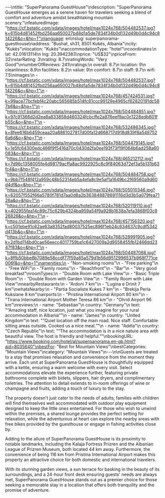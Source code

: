---\ntitle: "SuperPanorama GuestHouse"\ndescription: "SuperPanorama GuestHouse emerges as a serene haven for travelers seeking a blend of comfort and adventure amidst breathtaking mountain scenery."\nfeaturedImage: "https://cf.bstatic.com/xdata/images/hotel/max1024x768/504482537.jpg?k=615b4d81452fbd256aa650027b48d1a5de7834f34b0d132d49b0d4c94c814226&o=&hp=1"\nlanguage: en\nslug: superpanorama-guesthouse\naddress: "Bushat, sh31, 8501 Kukës, Albania"\ncity: "Kukës"\nlocation: "Kukës"\naccommodationType: "hotel"\ncoordinates:\n  lat: 42.01613114\n  lng: 20.3942383\nprice: "US$32"\npriceFrom: 32\nstarRating: 3\nrating: 8.7\nratingWords: "Very Good"\nnumberOfReviews: 241\nratings:\n  overall: 8.7\n  location: 9\n  cleanliness: 8.9\n  facilities: 8.2\n  value: 9\n  comfort: 8.7\n  staff: 9.7\n  wifi: 7.5\nimages:\n  - "https://cf.bstatic.com/xdata/images/hotel/max1024x768/504482537.jpg?k=615b4d81452fbd256aa650027b48d1a5de7834f34b0d132d49b0d4c94c814226&o=&hp=1"\n  - "https://cf.bstatic.com/xdata/images/hotel/max1024x768/457424531.jpg?k=99ace77bcfebf4c20abc565685b514fc81ccc99129e4965cf62820191dc587b6&o=&hp=1"\n  - "https://cf.bstatic.com/xdata/images/hotel/max1024x768/504484851.jpg?k=97c91366d2d2ea8a833858d460324fcbcffe2a876eef9ac0c1228edb601fb55c&o=&hp=1"\n  - "https://cf.bstatic.com/xdata/images/hotel/max1024x768/532486345.jpg?k=8fee616b6459ceaa20a8861027817d00fa12d668717d918d839f8a5487526a6d&o=&hp=1"\n  - "https://cf.bstatic.com/xdata/images/hotel/max1024x768/504479145.jpg?k=1e5fc64300edc466f9f5416d70c0430d2fa0ee193f73f19f064b6ad258a60083&o=&hp=1"\n  - "https://cf.bstatic.com/xdata/images/hotel/max1024x768/465212112.jpg?k=7d96c1358005fe4d98179acffa8ac9922925c8c9f84063d72ef3a5b131b63fc4&o=&hp=1"\n  - "https://cf.bstatic.com/xdata/images/hotel/max1024x768/504484758.jpg?k=9bb7f548f412a959c48b52314eb5a4efa8c9e5af1a1649bc2f69560a9d60d4df&o=&hp=1"\n  - "https://cf.bstatic.com/xdata/images/hotel/max1024x768/505010346.jpg?k=62057f552f66a5780f781d7aa0d8a2b363848878691116d3d3b5a079fea7126a&o=&hp=1"\n  - "https://cf.bstatic.com/xdata/images/hotel/max1024x768/520119110.jpg?k=402955fea14c89c75c629b4324ba959a54f9a928b1638a7efa3868f03c926826&o=&hp=1"\n  - "https://cf.bstatic.com/xdata/images/hotel/max1024x768/457156320.jpg?k=c501ebe91c62ae63a8352fad80037525ec896f1eb24c634637c9cdf5342d413b&o=&hp=1"\n  - "https://cf.bstatic.com/xdata/images/hotel/max1024x768/528991905.jpg?k=2d1bd114bd0cae56eecc4017759ba1c6427009a2d9558455fb12466dd2347f83&o=&hp=1"\n  - "https://cf.bstatic.com/xdata/images/hotel/max1024x768/504487068.jpg?k=8ffb50bbe6b7089e58ccdf77f59a85a579d1b56d9512996537b968f771ce006f&o=&hp=1"\namenities:\n  - "Non-smoking rooms"\n  - "Free parking"\n  - "Free WiFi"\n  - "Family rooms"\n  - "Beachfront"\n  - "Bar"\n  - "Very good breakfast"\nroomTypes:\n  - "Double Room with Lake View"\n  - "Basic Triple Room"\n  - "Double Room with Garden View"\n  - "Family Room with Lake View"\nnearbyRestaurants:\n  - "Ardoni 7 km"\n  - "Lugina e Drinit 7 km"\nwhatsNearby:\n  - "Partia Socialiste Kukes 7 km"\n  - "Brekija Perla Kuksiane 8 km"\nairports:\n  - "Pristina International Airport 80 km"\n  - "Tirana International Airport Mother Teresa 86 km"\n  - "Ohrid Airport 96 km"\nreviews:\n  - name: "Sebastian"\n    country: "Germany"\n    text: "“Amazing staff, nice location, just what you imagine for your rural accommodation in Albania”"\n  - name: "James"\n    country: "United Kingdom"\n    text: "“Quiet location off the main road. Nice staff. Comfortable sitting areas outside. Cooked us a nice meal.”"\n  - name: "Adéla"\n    country: "Czech Republic"\n    text: "“The accommodation is in a nice nature area with beautiful view. The host is friendly and helpful.”"\nbookingURL: "https://www.booking.com/hotel/al/superpanorama.en-gb.html?aid=8035640"\nbestFor: "Best for Mountain Views"\nbestCategories: "Mountain Views"\ncategory: "Mountain Views"\n---\n\nGuests are treated to a stay that promises relaxation and convenience from the moment they arrive. Each unit at SuperPanorama GuestHouse is thoughtfully equipped with a kettle, ensuring a warm welcome with every visit. Select accommodations elevate the experience further, featuring private bathrooms complete with bidets, slippers, hair dryers, and complimentary toiletries. The attention to detail extends to in-room offerings of wine or champagne and fruits, adding a touch of luxury to the stay.

The property doesn't just cater to the needs of adults; families with children will find themselves well accommodated with outdoor play equipment designed to keep the little ones entertained. For those who wish to unwind within the premises, a shared lounge provides the perfect setting for relaxation, while the adventurous at heart can explore the nearby areas with free bikes provided by the guesthouse or engage in fishing activities close by.

Adding to the allure of SuperPanorama GuestHouse is its proximity to notable landmarks, including the Kalaja Fortress Prizren and the Albanian League of Prizren Museum, both located 44 km away. Furthermore, the convenience of being 116 km from Pristina International Airport makes this property an attractive choice for both domestic and international travelers.

With its stunning garden views, a sun terrace for basking in the beauty of its surroundings, and a 24-hour front desk ensuring guests' needs are always met, SuperPanorama GuestHouse stands out as a premier choice for those seeking a memorable stay in a location that offers both tranquility and the promise of adventure.
